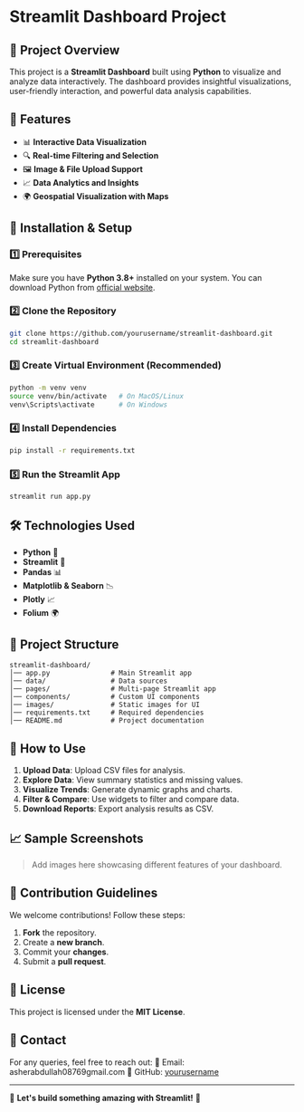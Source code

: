 # Streamlit Dashboard Project

## 📌 Project Overview
This project is a **Streamlit Dashboard** built using **Python** to visualize and analyze data interactively. The dashboard provides insightful visualizations, user-friendly interaction, and powerful data analysis capabilities.

## 📂 Features
- 📊 **Interactive Data Visualization**
- 🔍 **Real-time Filtering and Selection**
- 🖼️ **Image & File Upload Support**
- 📈 **Data Analytics and Insights**
- 🌍 **Geospatial Visualization with Maps**

## 🚀 Installation & Setup
### 1️⃣ Prerequisites
Make sure you have **Python 3.8+** installed on your system. You can download Python from [official website](https://www.python.org/).

### 2️⃣ Clone the Repository
```bash
git clone https://github.com/yourusername/streamlit-dashboard.git
cd streamlit-dashboard
```

### 3️⃣ Create Virtual Environment (Recommended)
```bash
python -m venv venv
source venv/bin/activate   # On MacOS/Linux
venv\Scripts\activate      # On Windows
```

### 4️⃣ Install Dependencies
```bash
pip install -r requirements.txt
```

### 5️⃣ Run the Streamlit App
```bash
streamlit run app.py
```

## 🛠️ Technologies Used
- **Python** 🐍
- **Streamlit** 🎈
- **Pandas** 📊
- **Matplotlib & Seaborn** 📉
- **Plotly** 📈
- **Folium** 🌍

## 📌 Project Structure
```
streamlit-dashboard/
│── app.py               # Main Streamlit app
│── data/                # Data sources
│── pages/               # Multi-page Streamlit app
│── components/          # Custom UI components
│── images/              # Static images for UI
│── requirements.txt     # Required dependencies
│── README.md            # Project documentation
```

## 📝 How to Use
1. **Upload Data**: Upload CSV files for analysis.
2. **Explore Data**: View summary statistics and missing values.
3. **Visualize Trends**: Generate dynamic graphs and charts.
4. **Filter & Compare**: Use widgets to filter and compare data.
5. **Download Reports**: Export analysis results as CSV.

## 📈 Sample Screenshots
> Add images here showcasing different features of your dashboard.

## 🤝 Contribution Guidelines
We welcome contributions! Follow these steps:
1. **Fork** the repository.
2. Create a **new branch**.
3. Commit your **changes**.
4. Submit a **pull request**.

## 📜 License
This project is licensed under the **MIT License**.

## 💬 Contact
For any queries, feel free to reach out:
📧 Email: asherabdullah08769gmail.com
🔗 GitHub: [yourusername](https://github.com/AsherAbdullah)

---
🚀 **Let's build something amazing with Streamlit!** 🎈


